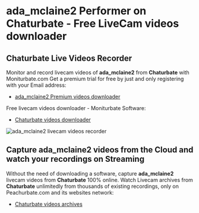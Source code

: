 # ada_mclaine2 Performer on Chaturbate - Free LiveCam videos downloader

## Chaturbate Live Videos Recorder

Monitor and record livecam videos of **ada_mclaine2** from **Chaturbate** with Moniturbate.com
Get a premium trial for free by just and only registering with your Email address:
* [ada_mclaine2 Premium videos downloader](https://moniturbate.com/request-demo-licence-key.html)

Free livecam videos downloader - Moniturbate Software:
* [Chaturbate videos downloader](https://moniturbate.com/moniturbate-download-software.html)

![ada_mclaine2 livecam videos recorder](https://peachurnet.com/templates/moniturbate-software.png)


## Capture ada_mclaine2 videos from the Cloud and watch your recordings on Streaming

Without the need of downloading a software, capture **ada_mclaine2** livecam videos from **Chaturbate** 100% online.
Watch Livecam archives from **Chaturbate** unlimitedly from thousands of existing recordings, only on Peachurbate.com and its websites network:
* [Chaturbate videos archives](https://peachurnet.com/)